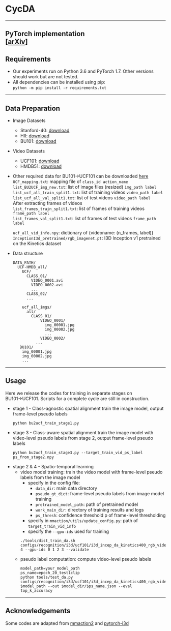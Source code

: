 # CycDA

---
PyTorch implementation  
[[arXiv](https://arxiv.org/abs/2203.16244)]
---
## Requirements
* Our experiments run on Python 3.6 and PyTorch 1.7. Other versions should work but are not tested. 
* All dependencies can be installed using pip:  
`python -m pip install -r requirements.txt
`

---
## Data Preparation
* Image Datasets
    * Stanford-40: [download](http://vision.stanford.edu/Datasets/40actions.html)
    * HII: [download](https://vision.cs.hacettepe.edu.tr/interaction_images/)
    * BU101: [download](https://cs-people.bu.edu/sbargal/BU-action/)
* Video Datasets
    * UCF101: [download](https://www.crcv.ucf.edu/data/UCF101.php)
    * HMDB51: [download](https://serre-lab.clps.brown.edu/resource/hmdb-a-large-human-motion-database/)
   
* Other required data for BU101&rarr;UCF101 can be downloaded [here](https://drive.google.com/drive/folders/1OBbcpISzgOejE4aDwt0B7PmOlN89Uv1g?usp=sharing)  
    `UCF_mapping.txt`: mapping file of `class_id action_name`  
    `list_BU2UCF_img_new.txt`: list of image files (resized) `img_path label`  
    `list_ucf_all_train_split1.txt`: list of training videos `video_path label`  
    `list_ucf_all_val_split1.txt`: list of test videos `video_path label`  
    After extracting frames of videos  
    `list_frames_train_split1.txt`: list of frames of training videos `frame_path label`  
    `list_frames_val_split1.txt`: list of frames of test videos `frame_path label`  
    
    `ucf_all_vid_info.npy`:  dictionary of {videoname: (n_frames, label)}  
    `InceptionI3d_pretrained/rgb_imagenet.pt`: I3D Inception v1 pretrained on the Kinetics dataset 
* Data structure
    ```
    DATA_PATH/
      UCF-HMDB_all/
        UCF/
          CLASS_01/
            VIDEO_0001.avi
            VIDEO_0002.avi
            ...
          CLASS_02/
          ...
    
        ucf_all_imgs/
          all/
            CLASS_01/
                VIDEO_0001/
                  img_00001.jpg
                  img_00002.jpg
                  ...
                VIDEO_0002/
              ...
       BU101/
        img_00001.jpg
        img_00002.jpg
        ...
    ```

---
## Usage
Here we release the codes for training in separate stages on BU101&rarr;UCF101. Scripts for a complete cycle are still in construction.     
* stage 1 - Class-agnostic spatial alignment
    train the image model, output frame-level pseudo labels
    ```
    python bu2ucf_train_stage1.py
    ```
* stage 3 - Class-aware spatial alignment
    train the image model with video-level pseudo labels from stage 2, output frame-level pseudo labels
    ```
    python bu2ucf_train_stage3.py --target_train_vid_ps_label ps_from_stage2.npy
    ```
* stage 2 & 4 - Spatio-temporal learning
    * video model training: train the video model with frame-level pseudo labels from the image model
        * specify in the config file:  
            * `data_dir`: main data directory
            * `pseudo_gt_dict`: frame-level pseudo labels from image model training
            * `pretrained_model_path`: path of pretrained model
            * `work_main_dir`: directory of training results and logs
            * `ps_thresh`: confidence threshold p of frame-level thresholding     
        * specify in `mmaction/utils/update_config.py`: path of `target_train_vid_info`   
        * specify the `--gpu-ids` used for training  
        ```
        ./tools/dist_train_da.sh configs/recognition/i3d/ucf101/i3d_incep_da_kinetics400_rgb_video_1x64_strid1_test3clip_128d_w_ps_img0.8_targetonly_split1.py 4 --gpu-ids 0 1 2 3 --validate
        ```
    * pseudo label computation: compute video-level pseudo labels
        ```
        model_path=your_model_path
        ps_name=epoch_20_test1clip
        python tools/test_da.py configs/recognition/i3d/ucf101/i3d_incep_da_kinetics400_rgb_video_1x64_strid1_test1clip_128d_split2_compute_ps.py $model_path --out $model_dir/$ps_name.json --eval top_k_accuracy
        ```
        
---
## Acknowledgements
Some codes are adapted from [mmaction2](https://github.com/open-mmlab/mmaction2) and [pytorch-i3d](https://github.com/piergiaj/pytorch-i3d)